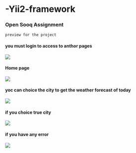 # -Yii2-framework


### Open Sooq Assignment


`preview for the project `


#### you must login to access to anthor pages
<img src="https://user-images.githubusercontent.com/93884856/191501018-680219aa-31e8-47e7-b84c-6ec50bf9154b.png">

####  Home page 
<img src ="https://user-images.githubusercontent.com/93884856/191501939-1c790550-7569-4aff-8cff-5f87d951abc2.png">

####  yoc can choice the city to get the weather forecast of today
<img src="https://user-images.githubusercontent.com/93884856/191502748-7fac5b0d-5786-4f74-ae77-b6ea5ca258a7.png">

####  if you choice true city
<img src="https://user-images.githubusercontent.com/93884856/191504116-3f9ab3e9-c63d-4777-afe6-be91262dd099.png">

####  if you have any error
<img src="https://user-images.githubusercontent.com/93884856/191504865-a2a666a9-0ec4-4bdf-bb05-c26932a34b37.png">
